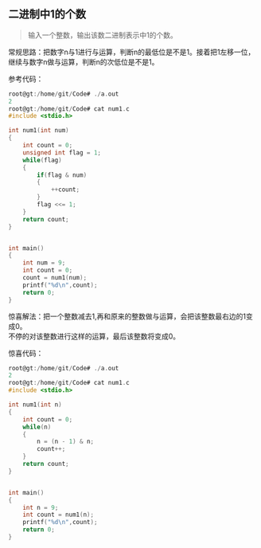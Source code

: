 ## 二进制中1的个数
> 输入一个整数，输出该数二进制表示中1的个数。  

常规思路：把数字n与1进行与运算，判断n的最低位是不是1。接着把1左移一位，继续与数字n做与运算，判断n的次低位是不是1。  

参考代码：
```c
root@gt:/home/git/Code# ./a.out 
2
root@gt:/home/git/Code# cat num1.c 
#include <stdio.h>

int num1(int num)
{
	int count = 0;
	unsigned int flag = 1;
	while(flag)
	{
		if(flag & num)
		{
			++count;
		}
		flag <<= 1;
	}
	return count;
}


int main()
{
	int num = 9;
	int count = 0;
	count = num1(num);
	printf("%d\n",count);
    return 0;
}
```

惊喜解法：把一个整数减去1,再和原来的整数做与运算，会把该整数最右边的1变成0。  
不停的对该整数进行这样的运算，最后该整数将变成0。  

惊喜代码：
```c
root@gt:/home/git/Code# ./a.out 
2
root@gt:/home/git/Code# cat num1.c 
#include <stdio.h>

int num1(int n)
{
	int count = 0;
	while(n)
	{
		n = (n - 1) & n;
		count++;
	}
	return count;
}


int main()
{
	int n = 9;
	int count = num1(n);
	printf("%d\n",count);
	return 0;
}
```

